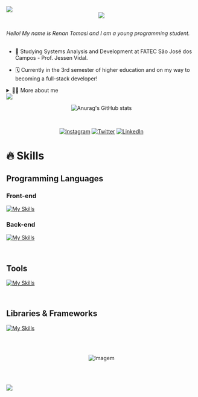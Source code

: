 <!--divisor-->
<img src="https://user-images.githubusercontent.com/73097560/115834477-dbab4500-a447-11eb-908a-139a6edaec5c.gif">

<!--título-->
<div align="center">
    <img src="https://readme-typing-svg.herokuapp.com/?font=Righteous&size=35&center=true&vCenter=true&color=8C67DB&width=500&height=70&duration=4000&lines=<Hello+World!+👋+/>;"/>  
</div>
  
<br>

*Hello! My name is Renan Tomasi and I am a young programming student.* <br><br>
  
  - 🌱 Studying Systems Analysis and Development at FATEC São José dos Campos - Prof. Jessen Vidal.<br>

  - 🗓️ Currently in the 3rd semester of higher education and on my way to becoming a full-stack developer!<br>

<details>
  <summary>👨‍💻 More about me </summary>
  
  - 💭 I am 18 years old, currently living in the city of São José dos Campos. I am fluent in English and developing my skills in Javascript and Typerscript.<br>
  
  - ⚡I enjoy playing sports (especially basketball), listening to music, and studying whenever possible to expand my knowledge!
</details>


<img src="https://user-images.githubusercontent.com/73097560/115834477-dbab4500-a447-11eb-908a-139a6edaec5c.gif">

<br>

<div align="center"> 

![Anurag's GitHub stats](https://github-readme-stats.vercel.app/api?username=renan21-tg&theme=tokyonight&icons=true)

</div>

<br>

<div align="center">  
    
  [![Instagram](https://img.shields.io/badge/Instagram-E4405F?style=for-the-badge&logo=instagram&logoColor=white)](https://www.instagram.com/_renant_g/)
  [![Twitter](https://img.shields.io/badge/Twitter-1DA1F2?style=for-the-badge&logo=twitter&logoColor=white)](https://twitter.com/_renant_g/)
  [![LinkedIn](https://img.shields.io/badge/LinkedIn-0077B5?style=for-the-badge&logo=linkedin&logoColor=white)](https://www.linkedin.com/in/renan-tomasi-guariente-aa13022b8/)
</div>

# 🔥 Skills 

<div style="flex-basis: 48%;">
    <h2 style="text-decoration: none">Programming Languages</h2>
        <div style="flex-basis: 48%;">
            <h3>Front-end</h3>
            
[![My Skills](https://skillicons.dev/icons?i=html,css,js&perline=3)](https://skillicons.dev)
        </div>
        <div style="flex-basis: 48%;">
            <h3>Back-end</h3>
[![My Skills](https://skillicons.dev/icons?i=python,java,mysql&perline=3)](https://skillicons.dev)
        </div>
  </div>

  <br>
  
  <div style="flex-basis: 48%;">
    <h2>Tools</h2>
      
[![My Skills](https://skillicons.dev/icons?i=figma,vscode,idea,aws,github,git&perline=6)](https://skillicons.dev)
  </div>

  <br>  
    
  <div style="flex-basis: 48%;">
    <h2>Libraries & Frameworks</h2>
      
[![My Skills](https://skillicons.dev/icons?i=flask,bootstrap&perline=3)](https://skillicons.dev)
</div>

<br><br>
<div align='center'>
  
  <img src="https://i.pinimg.com/originals/93/f0/4b/93f04b4b1103cc4e6410bb4f831acb6c.gif" alt="Imagem">
</div>

<br><br>

<img src="https://user-images.githubusercontent.com/73097560/115834477-dbab4500-a447-11eb-908a-139a6edaec5c.gif">
